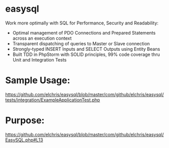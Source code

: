 easysql
=======

Work more optimally with SQL for Performance, Security and Readability:

* Optimal management of PDO Connections and Prepared Statements across an execution context
* Transparent dispatching of queries to Master or Slave connection
* Strongly-typed INSERT Inputs and SELECT Outputs using Entity Beans
* Built TDD in PhpStorm with SOLID principles, 99% code coverage thru Unit and Integration Tests

Sample Usage:
=============
https://github.com/elchris/easysql/blob/master/com/github/elchris/easysql/tests/integration/ExampleApplicationTest.php

Purpose:
========
https://github.com/elchris/easysql/blob/master/com/github/elchris/easysql/EasySQL.php#L13

